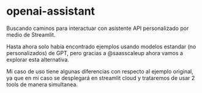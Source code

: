 # openai-assistant

Buscando caminos para interactuar con asistente API personalizado por medio de Streamlit.

Hasta ahora solo había encontrado ejemplos usando modelos estandar (no personalizados) de GPT, pero gracias a @saasscaleup ahora vamos a explorar esta alternativa.

Mi caso de uso tiene  algunas diferencias con respecto al ejemplo original, ya que en mi caso se desplegará en streamlit cloud y trataremos de usar 2 tools de manera simultanea. 
